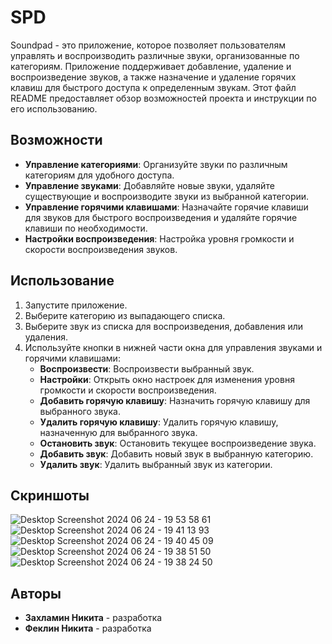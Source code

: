# SPD

Soundpad - это приложение, которое позволяет пользователям управлять и воспроизводить различные звуки, организованные по категориям. Приложение поддерживает добавление, удаление и воспроизведение звуков, а также назначение и удаление горячих клавиш для быстрого доступа к определенным звукам. Этот файл README предоставляет обзор возможностей проекта и инструкции по его использованию.

## Возможности

- **Управление категориями**: Организуйте звуки по различным категориям для удобного доступа.
- **Управление звуками**: Добавляйте новые звуки, удаляйте существующие и воспроизводите звуки из выбранной категории.
- **Управление горячими клавишами**: Назначайте горячие клавиши для звуков для быстрого воспроизведения и удаляйте горячие клавиши по необходимости.
- **Настройки воспроизведения**: Настройка уровня громкости и скорости воспроизведения звуков.


## Использование

1. Запустите приложение.
2. Выберите категорию из выпадающего списка.
3. Выберите звук из списка для воспроизведения, добавления или удаления.
4. Используйте кнопки в нижней части окна для управления звуками и горячими клавишами:
    - **Воспроизвести**: Воспроизвести выбранный звук.
    - **Настройки**: Открыть окно настроек для изменения уровня громкости и скорости воспроизведения.
    - **Добавить горячую клавишу**: Назначить горячую клавишу для выбранного звука.
    - **Удалить горячую клавишу**: Удалить горячую клавишу, назначенную для выбранного звука.
    - **Остановить звук**: Остановить текущее воспроизведение звука.
    - **Добавить звук**: Добавить новый звук в выбранную категорию.
    - **Удалить звук**: Удалить выбранный звук из категории.

## Скриншоты
![Desktop Screenshot 2024 06 24 - 19 53 58 61](https://github.com/Nickiita/SPD/assets/91239645/f32e00ab-5fd8-405f-9a11-cc9b20fc4956)
![Desktop Screenshot 2024 06 24 - 19 41 13 93](https://github.com/Nickiita/SPD/assets/91239645/0c6624cd-9735-4950-96d3-50714c6e99fc)
![Desktop Screenshot 2024 06 24 - 19 40 45 09](https://github.com/Nickiita/SPD/assets/91239645/24e808ea-37fd-44e7-9b1f-e04e69e4b38f)
![Desktop Screenshot 2024 06 24 - 19 38 51 50](https://github.com/Nickiita/SPD/assets/91239645/14dd87ee-9297-4b32-b2eb-d17907501562)
![Desktop Screenshot 2024 06 24 - 19 38 24 50](https://github.com/Nickiita/SPD/assets/91239645/205d9ca9-1a3f-48a6-a531-cc909a122c77)


## Авторы

- **Захламин Никита** - разработка
- **Феклин Никита** - разработка
